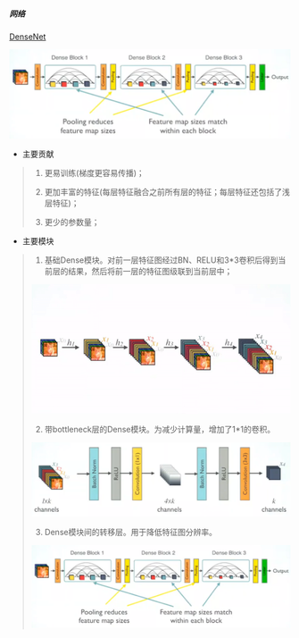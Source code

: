 ##### 网络

[DenseNet](https://towardsdatascience.com/review-densenet-image-classification-b6631a8ef803)

![img](../img/Pipeline_DenseNet.png)

- 主要贡献

> 1. 更易训练(梯度更容易传播)；
> 
> 2. 更加丰富的特征(每层特征融合之前所有层的特征；每层特征还包括了浅层特征)；
> 
> 3. 更少的参数量；

- 主要模块

> 1. 基础Dense模块。对前一层特征图经过BN、RELU和3\*3卷积后得到当前层的结果，然后将前一层的特征图级联到当前层中；
> 
> ![img](../img/Model_DenseNet.gif)
> 
> 2. 带bottleneck层的Dense模块。为减少计算量，增加了1\*1的卷积。
> 
> ![img](../img/Model_Densenet_Bottleneck.png)
> 
> 3. Dense模块间的转移层。用于降低特征图分辨率。
> 
> ![img](../img/Model_DenseNet_Transition_layers.png)
